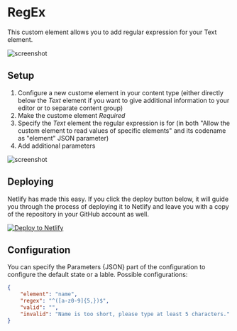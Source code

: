 # RegEx

This custom element allows you to add regular expression for your Text element.

![screenshot](https://amend.cz/regex.gif)

## Setup

1. Configure a new custome element in your content type (either directly below the *Text* element if you want to give additional information to your editor or to separate content group)
2. Make the custome element *Required*
3. Specify the *Text* element the regular expression is for (in both "Allow the custom element to read values of specific elements" and its codename as "element" JSON parameter)
4. Add additional parameters

![screenshot](https://amend.cz/configuration.png)

## Deploying

Netlify has made this easy. If you click the deploy button below, it will guide you through the process of deploying it to Netlify and leave you with a copy of the repository in your GitHub account as well.

[![Deploy to Netlify](https://www.netlify.com/img/deploy/button.svg)](https://app.netlify.com/start/deploy?repository=https://github.com/hzik/RegEx)

## Configuration

You can specify the Parameters {JSON} part of the configuration to configure the default state or a lable.
Possible configurations:

```json
{
    "element": "name",
    "regex": "^([a-z0-9]{5,})$",
    "valid": "",
    "invalid": "Name is too short, please type at least 5 characters."
}
```
